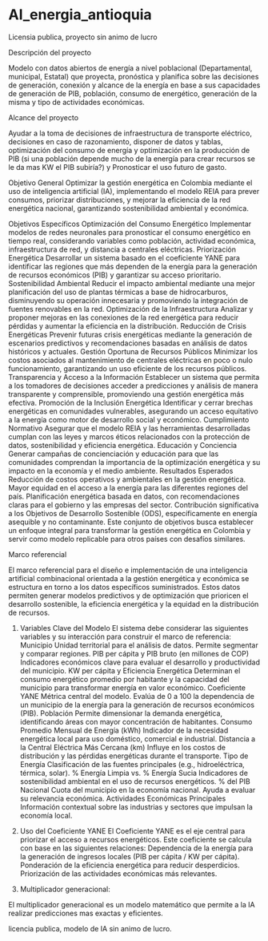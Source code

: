 # AI_energia_antioquia

Licensia publica, proyecto sin animo de lucro


Descripción del proyecto

Modelo con datos abiertos de energía a nivel poblacional (Departamental, municipal, Estatal) que proyecta, pronóstica y planifica sobre las decisiones de generación, conexión y alcance de la energía en  base a sus capacidades de generación de PIB, población, consumo de energético, generación de la misma y tipo de actividades económicas.


Alcance del proyecto

Ayudar a la toma de decisiones de infraestructura de transporte eléctrico, decisiones en caso de razonamiento, disponer de datos y tablas, optimización del consumo de energía y optimización en la producción de PIB (si una población depende mucho de la energía para crear recursos se le da mas KW el PIB subiría?) y Pronosticar el uso futuro de gasto.


Objetivo General
Optimizar la gestión energética en Colombia mediante el uso de inteligencia artificial (IA), implementando el modelo REIA para prever consumos, priorizar distribuciones, y mejorar la eficiencia de la red energética nacional, garantizando sostenibilidad ambiental y económica.







Objetivos Específicos
Optimización del Consumo Energético
Implementar modelos de redes neuronales para pronosticar el consumo energético en tiempo real, considerando variables como población, actividad económica, infraestructura de red, y distancia a centrales eléctricas.
Priorización Energética
Desarrollar un sistema basado en el coeficiente YANE para identificar las regiones que más dependen de la energía para la generación de recursos económicos (PIB) y garantizar su acceso prioritario.
Sostenibilidad Ambiental
Reducir el impacto ambiental mediante una mejor planificación del uso de plantas térmicas a base de hidrocarburos, disminuyendo su operación innecesaria y promoviendo la integración de fuentes renovables en la red.
Optimización de la Infraestructura
Analizar y proponer mejoras en las conexiones de la red energética para reducir pérdidas y aumentar la eficiencia en la distribución.
Reducción de Crisis Energéticas
Prevenir futuras crisis energéticas mediante la generación de escenarios predictivos y recomendaciones basadas en análisis de datos históricos y actuales.
Gestión Oportuna de Recursos Públicos
Minimizar los costos asociados al mantenimiento de centrales eléctricas en poco o nulo funcionamiento, garantizando un uso eficiente de los recursos públicos.
Transparencia y Acceso a la Información
Establecer un sistema que permita a los tomadores de decisiones acceder a predicciones y análisis de manera transparente y comprensible, promoviendo una gestión energética más efectiva.
Promoción de la Inclusión Energética
Identificar y cerrar brechas energéticas en comunidades vulnerables, asegurando un acceso equitativo a la energía como motor de desarrollo social y económico.
Cumplimiento Normativo
Asegurar que el modelo REIA y las herramientas desarrolladas cumplan con las leyes y marcos éticos relacionados con la protección de datos, sostenibilidad y eficiencia energética.
Educación y Conciencia
Generar campañas de concienciación y educación para que las comunidades comprendan la importancia de la optimización energética y su impacto en la economía y el medio ambiente.
Resultados Esperados
Reducción de costos operativos y ambientales en la gestión energética.
Mayor equidad en el acceso a la energía para las diferentes regiones del país.
Planificación energética basada en datos, con recomendaciones claras para el gobierno y las empresas del sector.
Contribución significativa a los Objetivos de Desarrollo Sostenible (ODS), específicamente en energía asequible y no contaminante.
Este conjunto de objetivos busca establecer un enfoque integral para transformar la gestión energética en Colombia y servir como modelo replicable para otros países con desafíos similares.

Marco referencial


El marco referencial para el diseño e implementación de una inteligencia artificial combinacional orientada a la gestión energética y económica se estructura en torno a los datos específicos suministrados. Estos datos permiten generar modelos predictivos y de optimización que prioricen el desarrollo sostenible, la eficiencia energética y la equidad en la distribución de recursos.

1. Variables Clave del Modelo
El sistema debe considerar las siguientes variables y su interacción para construir el marco de referencia:
Municipio
Unidad territorial para el análisis de datos. Permite segmentar y comparar regiones.
PIB per cápita y PIB bruto (en millones de COP)
Indicadores económicos clave para evaluar el desarrollo y productividad del municipio.
KW per cápita y Eficiencia Energética
Determinan el consumo energético promedio por habitante y la capacidad del municipio para transformar energía en valor económico.
Coeficiente YANE
Métrica central del modelo. Evalúa de 0 a 100 la dependencia de un municipio de la energía para la generación de recursos económicos (PIB).
Población
Permite dimensionar la demanda energética, identificando áreas con mayor concentración de habitantes.
Consumo Promedio Mensual de Energía (kWh)
Indicador de la necesidad energética local para uso doméstico, comercial e industrial.
Distancia a la Central Eléctrica Más Cercana (km)
Influye en los costos de distribución y las pérdidas energéticas durante el transporte.
Tipo de Energía
Clasificación de las fuentes principales (e.g., hidroeléctrica, térmica, solar).
% Energía Limpia vs. % Energía Sucia
Indicadores de sostenibilidad ambiental en el uso de recursos energéticos.
% del PIB Nacional
Cuota del municipio en la economía nacional. Ayuda a evaluar su relevancia económica.
Actividades Económicas Principales
Información contextual sobre las industrias y sectores que impulsan la economía local.

2. Uso del Coeficiente YANE
El Coeficiente YANE es el eje central para priorizar el acceso a recursos energéticos. Este coeficiente se calcula con base en las siguientes relaciones:
Dependencia de la energía para la generación de ingresos locales (PIB per cápita / KW per cápita).
Ponderación de la eficiencia energética para reducir desperdicios.
Priorización de las actividades económicas más relevantes.




3. Multiplicador generacional:


El multiplicador generacional es un modelo matemático que permite a la IA realizar predicciones mas exactas y eficientes.

licencia publica, modelo de IA sin animo de lucro.


